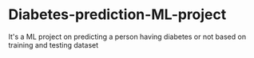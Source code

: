 # Diabetes-prediction-ML-project
It's a ML project on predicting a person having diabetes or not based on training and testing dataset

